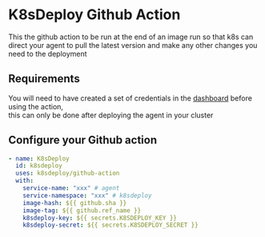 # K8sDeploy Github Action

This the github action to be run at the end of an image run so that k8s can direct your agent to pull the latest version
and make any other changes you need to the deployment

## Requirements
You will need to have created a set of credentials in the [dashboard](https://k8sdeploy.dev/dashboard) before using the action,  
this can only be done after deploying the agent in your cluster

## Configure your Github action
```yaml
- name: K8sDeploy
  id: k8sdeploy
  uses: k8sdeploy/github-action
  with:
    service-name: "xxx" # agent
    service-namespace: "xxx" # k8sdeploy
    image-hash: ${{ github.sha }}
    image-tag: ${{ github.ref_name }}
    k8sdeploy-key: ${{ secrets.K8SDEPLOY_KEY }}
    k8sdeploy-secret: ${{ secrets.K8SDEPLOY_SECRET }}
```
